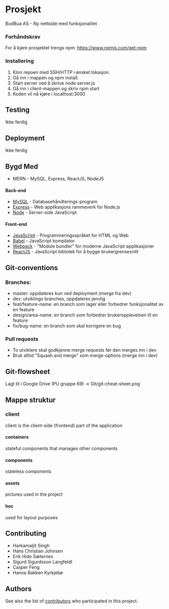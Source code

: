 # Prosjekt

BudBua AS - Ny nettside med funksjonalitet

### Forhåndskrav

For å kjøre prosjektet trengs npm: https://www.npmjs.com/get-npm

### Installering

1. Klon repoen med SSH/HTTP i ønsket lokasjon.
2. Gå inn i mappen og npm install.
3. Start server ved å skrive node server.js
4. Gå inn i client-mappen og skriv npm start
5. Koden vil nå kjøre i localhost:3000

## Testing

Ikke ferdig

## Deployment

Ikke ferdig

## Bygd Med

* MERN - MySQL, Express, ReactJS, NodeJS

 #### Back-end
* [MySQL](https://www.mysql.com/) - Databasehåndterings-program
* [Express](https://expressjs.com/) - Web applikasjons rammeverk for Node.js
* [Node](https://nodejs.org/en/) - Server-side JavaScript

 #### Front-end
* [JavaScript](https://www.javascript.com/) - Programmeringsspråket for HTML og Web
* [Babel](https://babeljs.io/) - JavaScript kompilator
* [Webpack](https://webpack.js.org/) - "Module bundler" for moderne JavaScript applikasjoner
* [ReactJS](https://reactjs.org/) - JavaScript biblotek for å bygge brukergrensesnitt

## Git-conventions
### Branches:
* master: oppdateres kun ved deployment (merge fra dev)
* dev: utviklings branches, oppdateres jenvlig
* feat/feature-name: en branch som lager eller forbedrer funksjonalitet av en feature
* design/area-name: en branch som forbedrer brukeropplevelsen til en feature
* fix/bug-name: en branch som skal korrigere en bug

### Pull requests
* To utviklere skal godkjenne merge requests før den merges inn i dev
* Bruk alltid "Squash and merge" som merge-options (merge inn i dev)

## Git-flowsheet
Lagt til i Google Drive (PU gruppe 69) -> Git/git-cheat-sheet.png

## Mappe struktur

### client 
client is the client-side (frontend) part of the application

#### containers
stateful components that manages other components 

#### components
stateless components 

#### assets
pictures used in the project

#### hoc
used for layout purposes


## Contributing
* Harkamaljit Singh
* Hans Christian Johnsen
* Erik Hide Sæternes
* Sigurd Sigurdsson Langfeldt
* Casper Feng
* Hanna Bakken Kyrkjebø

## Authors

See also the list of [contributors](https://gitlab.stud.idi.ntnu.no/programvareutvikling-v19/gruppe-69/graphs/dev) who participated in this project.

